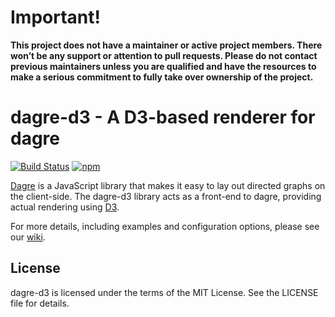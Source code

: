# Important!

**This project does not have a maintainer or active project members. There won’t be any support or attention to pull requests. Please do not contact previous maintainers unless you are qualified and have the resources to make a serious commitment to fully take over ownership of the project.**

# dagre-d3 - A D3-based renderer for dagre

[![Build Status](https://github.com/dagrejs/dagre-d3/workflows/Build%20Status/badge.svg?branch=master)](https://github.com/dagrejs/dagre-d3/actions?query=workflow%3A%22Build+Status%22)
[![npm](https://img.shields.io/npm/v/dagre-d3.svg)](https://www.npmjs.com/package/dagre-d3)

[Dagre](https://github.com/dagrejs/dagre) is a JavaScript library that makes it easy to lay out directed graphs on
the client-side. The dagre-d3 library acts as a front-end to dagre, providing
actual rendering using [D3](http://d3js.org).

For more details, including examples and configuration options, please see our
[wiki](https://github.com/dagrejs/dagre-d3/wiki).

## License

dagre-d3 is licensed under the terms of the MIT License. See the LICENSE file
for details.
